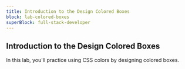 ```yaml
---
title: Introduction to the Design Colored Boxes
block: lab-colored-boxes
superBlock: full-stack-developer
---
```


## Introduction to the Design Colored Boxes

In this lab, you'll practice using CSS colors by designing colored boxes.
